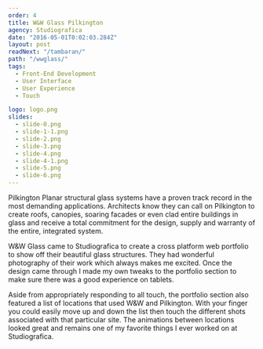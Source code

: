```yaml
---
order: 4
title: W&W Glass Pilkington
agency: Studiografica
date: "2016-05-01T0:02:03.284Z"
layout: post
readNext: "/tambaran/"
path: "/wwglass/"
tags:
  - Front-End Development
  - User Interface
  - User Experience
  - Touch

logo: logo.png
slides:
  - slide-0.png
  - slide-1-1.png
  - slide-2.png
  - slide-3.png
  - slide-4.png
  - slide-4-1.png
  - slide-5.png
  - slide-6.png
---
```

Pilkington Planar structural glass systems have a proven track record in the most demanding applications. Architects know they can call on Pilkington to create roofs, canopies, soaring facades or even clad entire buildings in glass and receive a total commitment for the design, supply and warranty of the entire, integrated system.

W&W Glass came to Studiografica to create a cross platform web portfolio to show off their beautiful glass structures. They had wonderful photography of their work which always makes me excited. Once the design came through I made my own tweaks to the portfolio section to make sure there was a good experience on tablets.

Aside from appropriately responding to all touch, the portfolio section also featured a list of locations that used W&W and Pilkington. With your finger you could easily move up and down the list then touch the different shots associated with that particular site. The animations between locations looked great and remains one of my favorite things I ever worked on at Studiografica.
